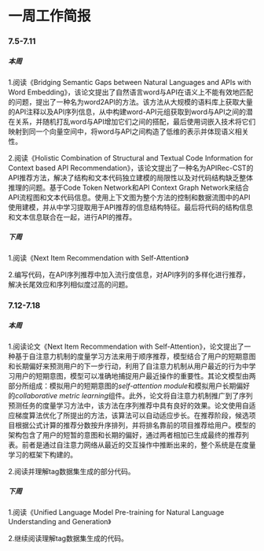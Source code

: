 # 一周工作简报

### 7.5-7.11

##### 本周

1.阅读《Bridging Semantic Gaps between Natural Languages and APIs with Word Embedding》，该论文提出了自然语言word与API在语义上不能有效地匹配的问题，提出了一种名为word2API的方法。该方法从大规模的语料库上获取大量的API注释以及API序列信息，从中构建word-API元组获取到word与API之间的潜在关系，并随机打乱word与API增加它们之间的搭配，最后使用词嵌入技术将它们映射到同一个向量空间中，将word与API之间构造了低维的表示并体现语义相关性。

2.阅读《Holistic Combination of Structural and Textual Code Information for Context based API Recommendation》，该论文提出了一种名为APIRec-CST的API推荐方法，解决了结构和文本代码独立建模的局限性以及对代码结构缺乏整体推理的问题。基于Code Token Network和API Context Graph Network来结合API流程图和文本代码信息。使用上下文图为整个方法的控制和数据流图中的API使用建模，并从中学习提取用于API推荐的信息结构特征。最后将代码的结构信息和文本信息联合在一起，进行API的推荐。

##### 下周

1.阅读《Next Item Recommendation with Self-Attention》

2.编写代码，在API序列推荐中加入流行度信息，对API序列的多样化进行推荐，解决长尾效应和序列相似度过高的问题。

### 7.12-7.18

##### 本周

1.阅读论文《Next Item Recommendation with Self-Attention》，论文提出了一种基于自注意力机制的度量学习方法来用于顺序推荐，模型结合了用户的短期意图和长期偏好来预测用户的下一步行动，利用了自注意力机制从用户最近的行为中学习用户的短期意图，模型可以准确地捕捉用户最近操作的重要性。其论文模型由两部分所组成：模拟用户的短期意图的*self-attention module*和模拟用户长期偏好的*collaborative metric learning*组件。此外，论文将自注意力机制推广到了序列预测任务的度量学习方法中，该方法在序列推荐中具有良好的效果。论文使用自适应梯度算法优化了所提出的方法，该算法可以自动适应步长。在推荐阶段，候选项目根据公式计算的推荐分数按升序排列，并将排名靠前的项目推荐给用户。模型的架构包含了用户的短暂的意图和长期的偏好，通过两者相加已生成最终的推荐列表。前者是通过自注意力网络从最近的交互操作中推断出来的，整个系统是在度量学习的框架下构建的。

2.阅读并理解tag数据集生成的部分代码。

##### 下周

1.阅读《Unified Language Model Pre-training for Natural Language Understanding and Generation》

2.继续阅读理解tag数据集生成的代码。
